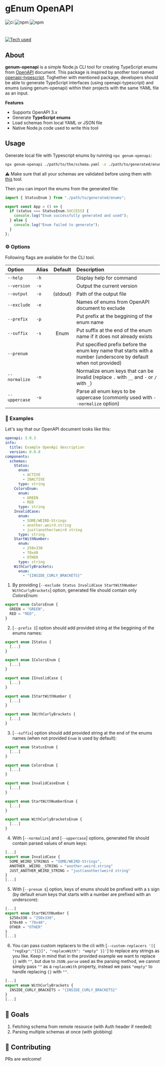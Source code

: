 # gEnum OpenAPI

![ci](https://github.com/mrdannael/genum-openapi/actions/workflows/nodejs.yaml/badge.svg)
![npm](https://img.shields.io/npm/v/genum-openapi)
![npm](https://img.shields.io/npm/dm/genum-openapi)

#

[![Tech used](https://skills.thijs.gg/icons?i=nodejs,ts)](https://skills.thijs.gg)

## About

**genum-openapi** is a simple Node.js CLI tool for creating TypeScript enums from [OpenAPI](https://spec.openapis.org/oas/latest.html) document. This package is inspired by another tool named [openapi-typescript](https://github.com/drwpow/openapi-typescript/blob/main/packages/openapi-typescript). Toghether with mentioned package, developers should be able to generate TypeScript interfaces (using openapi-typescript) and enums (using genum-openapi) within their projects with the same YAML file as an input.

**Features**

- Supports OpenAPI 3.x
- Generate **TypeScript enums**
- Load schemas from local YAML or JSON file
- Native Node.js code used to write this tool

## Usage

Generate local file with Typescript enums by running `npx genum-openapi`:

```bash
npx genum-openapi ./path/to/the/schema.yaml -o ./path/to/generated/enums.ts
```

:warning: Make sure that all your schemas are validated before using them with [this](https://redocly.com/docs/cli/commands/lint/) tool.

Then you can import the enums from the generated file:

```ts
import { StatusEnum } from "./path/to/generated/enums";

export const App = () => {
  if (status === StatusEnum.SUCCESS) {
    console.log("Enum successfully generated and used");
  } else {
    console.log("Enum failed to generate");
  }
};
```

### :gear: Options

Following flags are available for the CLI tool.

| Option        | Alias | Default  | Description                                                                                                       |
| :------------ | :---- | :------: | :---------------------------------------------------------------------------------------------------------------- |
| `--help`      | `-h`  |          | Display help for command                                                                                          |
| `--version`   | `-v`  |          | Output the current version                                                                                        |
| `--output`    | `-o`  | (stdout) | Path of the output file                                                                                           |
| `--exclude`   | `-e`  |          | Names of enums from OpenAPI document to exclude                                                                   |
| `--prefix`    | `-p`  |          | Put prefix at the beggining of the enum name                                                                      |
| `--suffix`    | `-s`  |   Enum   | Put suffix at the end of the enum name if it does not already exists                                              |
| `--prenum`    |       |          | Put specified prefix before the enum key name that starts with a number (underscore by default when not provided) |
| `--normalize` | `-n`  |          | Normalize enum keys that can be invalid (replace `.` with `__` and `-` or `/` with `_`)                           |
| `--uppercase` | `-u`  |          | Parse all enum keys to be uppercase (commonly used with `--normalize` option)                                     |

### :book: Examples

Let's say that our OpenAPI document looks like this:

```yaml
openapi: 3.0.3
info:
  title: Example OpenApi description
  version: 0.0.0
components:
  schemas:
    Status:
      enum:
        - ACTIVE
        - INACTIVE
      type: string
    ColorsEnum:
      enum:
        - GREEN
        - RED
      type: string
    InvalidCase:
      enum:
        - SOME/WEIRD-Strings
        - another.weird.string
        - just(another)weird string
      type: string
    StartWithNumber:
      enum:
        - 250x330
        - 70x40
        - OTHER
      type: string
    WithCurlyBrackets:
      enum:
        - "{INSIDE_CURLY_BRACKETS}"
```

1. By providing [`--exclude Status InvalidCase StartWithNumber WithCurlyBrackets`] option, generated file should contain only _ColorsEnum_:

```ts
export enum ColorsEnum {
  GREEN = "GREEN",
  RED = "RED",
}
```

2. [`--prefix I`] option should add provided string at the beggining of the enums names:

```ts
export enum IStatus {
  [...]
}

export enum IColorsEnum {
  [...]
}

export enum IInvalidCase {
  [...]
}

export enum IStartWithNumber {
  [...]
}

export enum IWithCurlyBrackets {
  [...]
}
```

3. [`--suffix`] option should add provided string at the end of the enums names (when not provided `Enum` is used by default):

```ts
export enum StatusEnum {
  [...]
}

export enum ColorsEnum {
  [...]
}

export enum InvalidCaseEnum {
  [...]
}

export enum StartWithNumberEnum {
  [...]
}

export enum WithCurlyBracketsEnum {
  [...]
}
```

4. With [`--normalize`] and [`--uppercase`] options, generated file should contain parsed values of enum keys:

```ts
[...]
export enum InvalidCase {
  SOME_WEIRD_STRINGS = "SOME/WEIRD-Strings",
  ANOTHER__WEIRD__STRING = "another.weird.string"
  JUST_ANOTHER_WEIRD_STRING = "just(another)weird string"
}
[...]
```

5. With [`--prenum $`] option, keys of enums should be prefixed with a `$` sign (by default enum keys that starts with a number are prefixed with an underscore):

```ts
[...]
export enum StartWithNumber {
  $250x330 = "250x330",
  $70x40 = "70x40",
  OTHER = "OTHER"
}
[...]
```

6. You can pass custom replacers to the cli with [`--custom-replacers '[{ "regExp":"[{}]", "replaceWith": "empty" }]'`] to replace any strings as you like. Keep in mind that in the provided example we want to replace `{}` with `""`, but due to `JSON.parse` used as the parsing method, we cannot simply pass `""` as a `replaceWith` property, instead we pass `"empty"` to handle replacing `{}` with `""`.

```ts
[...]
export enum WithCurlyBrackets {
  INSIDE_CURLY_BRACKETS = "{INSIDE_CURLY_BRACKETS}"
}
[...]
```

## :mega: Goals

1. Fetching schema from remote resource (with Auth header if needed)
2. Parsing multiple schemas at once (with globbing)

## :couple_with_heart: Contributing

PRs are welcome!
